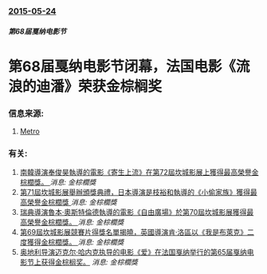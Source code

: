 ### [2015-05-24](/news/2015/05/24/index.md)

##### 第68届戛纳电影节
# 第68届戛纳电影节闭幕，法国电影《流浪的迪潘》荣获金棕榈奖 




### 信息来源:

1. [Metro](http://www.metronews.fr/festival-de-cannes/festival-de-cannes-2015-3-choses-a-savoir-sur-dheepan-le-nouveau-film-de-jacques-audiard/modr!gYOim1RwVmcYI/)

### 有关:

1. [南韓導演奉俊昊執導的電影《寄生上流》在第72屆坎城影展上獲得最高榮譽金棕櫚獎。 ](/news/2019/05/26/南韓導演奉俊昊執導的電影-寄生上流-在第72屆坎城影展上獲得最高榮譽金棕櫚獎.md) _消息: 金棕櫚獎_
2. [第71屆坎城影展舉辦頒獎典禮，日本導演是枝裕和執導的《小偷家族》獲得最高榮譽金棕櫚獎 ](/news/2018/05/19/第71屆坎城影展舉辦頒獎典禮-日本導演是枝裕和執導的-小偷家族-獲得最高榮譽金棕櫚獎.md) _消息: 金棕櫚獎_
3. [瑞典導演魯本·奧斯特倫德執導的電影《自由廣場》於第70屆坎城影展獲得最高榮譽金棕櫚獎。 ](/news/2017/05/28/瑞典導演魯本-奧斯特倫德執導的電影-自由廣場-於第70屆坎城影展獲得最高榮譽金棕櫚獎.md) _消息: 金棕櫚獎_
4. [第69屆坎城影展競賽片得獎名單揭曉，英國導演肯·洛區以《我是布萊克》二度獲得金棕櫚獎。 ](/news/2016/05/22/第69屆坎城影展競賽片得獎名單揭曉-英國導演肯-洛區以-我是布萊克-二度獲得金棕櫚獎.md) _消息: 金棕櫚獎_
5. [ 奥地利导演迈克尔·哈内克执导的电影《爱》在法国戛纳举行的第65届戛纳电影节上获得金棕榈奖。](/news/2012/05/27/奥地利导演迈克尔-哈内克执导的电影-爱-在法国戛纳举行的第65届戛纳电影节上获得金棕榈奖.md) _消息: 金棕櫚獎_
